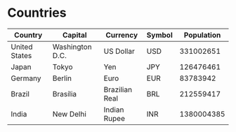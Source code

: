 # Countries
|**Country**|**Capital**|**Currency**|**Symbol**|**Population**|
|-------|-------|--------|------|----------|  
|United States|Washington D.C.|US Dollar|USD|331002651|
|Japan|Tokyo|Yen|JPY|126476461|
|Germany|Berlin|Euro|EUR|83783942|
|Brazil|Brasília|Brazilian Real|BRL|212559417|
|India|New Delhi|Indian Rupee|INR|1380004385|
